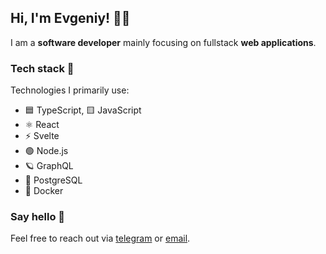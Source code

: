 ## Hi, I'm Evgeniy! 👨‍💻

I am a **software developer** mainly focusing on fullstack **web applications**.  

### Tech stack 🥞
Technologies I primarily use:

* 🟦 TypeScript, 🟨 JavaScript
* ⚛️ React
* ⚡️ Svelte
* 🟢 Node.js
* 🪐 GraphQL
* 🐘 PostgreSQL
* 🐳 Docker

### Say hello 👋

Feel free to reach out via [telegram](https://t.me/boreyko1) or [email](mailto:boreykojenya@yandex.ru).
